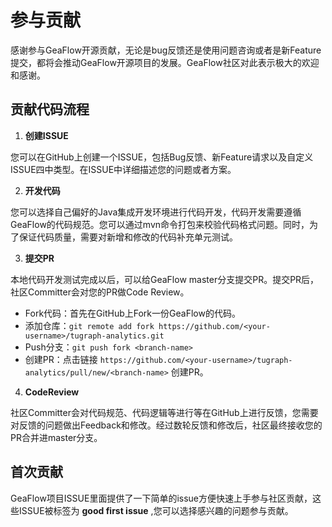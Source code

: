 # 参与贡献

感谢参与GeaFlow开源贡献，无论是bug反馈还是使用问题咨询或者是新Feature提交，都将会推动GeaFlow开源项目的发展。GeaFlow社区对此表示极大的欢迎和感谢。

## 贡献代码流程

1. **创建ISSUE**

您可以在GitHub上创建一个ISSUE，包括Bug反馈、新Feature请求以及自定义ISSUE四中类型。在ISSUE中详细描述您的问题或者方案。

2. **开发代码**

您可以选择自己偏好的Java集成开发环境进行代码开发，代码开发需要遵循GeaFlow的代码规范。您可以通过mvn命令打包来校验代码格式问题。同时，为了保证代码质量，需要对新增和修改的代码补充单元测试。

3. **提交PR**

本地代码开发测试完成以后，可以给GeaFlow master分支提交PR。提交PR后，社区Committer会对您的PR做Code Review。
* Fork代码：首先在GitHub上Fork一份GeaFlow的代码。
* 添加仓库：`git remote add fork https://github.com/<your-username>/tugraph-analytics.git`
* Push分支：`git push fork <branch-name>`
* 创建PR：点击链接 `https://github.com/<your-username>/tugraph-analytics/pull/new/<branch-name>` 创建PR。

4. **CodeReview**

社区Committer会对代码规范、代码逻辑等进行等在GitHub上进行反馈，您需要对反馈的问题做出Feedback和修改。经过数轮反馈和修改后，社区最终接收您的PR合并进master分支。

## 首次贡献

GeaFlow项目ISSUE里面提供了一下简单的issue方便快速上手参与社区贡献，这些ISSUE被标签为 **good first issue** ,您可以选择感兴趣的问题参与贡献。